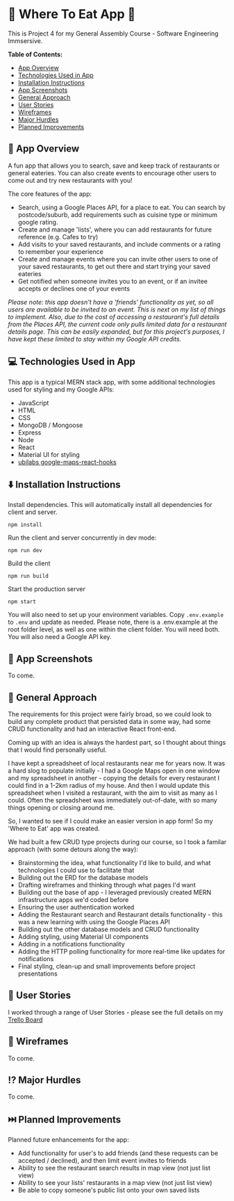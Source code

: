 # 🍲 Where To Eat App 🥪

This is Project 4 for my General Assembly Course - Software Engineering Immsersive.

**Table of Contents:**

-   [App Overview](#item-one)
-   [Technologies Used in App](#item-two)
-   [Installation Instructions](#item-three)
-   [App Screenshots](#item-four)
-   [General Approach](#item-five)
-   [User Stories](#item-six)
-   [Wireframes](#item-seven)
-   [Major Hurdles](#item-eight)
-   [Planned Improvements](#item-nine)

<a id="item-one"></a>

## 📖 App Overview

A fun app that allows you to search, save and keep track of restaurants or general eateries. You can also create events to encourage other users to come out and try new restaurants with you!

The core features of the app:

-   Search, using a Google Places API, for a place to eat. You can search by postcode/suburb, add requirements such as cuisine type or minimum google rating.
-   Create and manage 'lists', where you can add restaurants for future reference (e.g. Cafes to try)
-   Add visits to your saved restaurants, and include comments or a rating to remember your experience
-   Create and manage events where you can invite other users to one of your saved restaurants, to get out there and start trying your saved eateries
-   Get notified when someone invites you to an event, or if an invitee accepts or declines one of your events

_Please note: this app doesn't have a 'friends' functionality as yet, so all users are available to be invited to an event. This is next on my list of things to implement. Also, due to the cost of accessing a restaurant's full details from the Places API, the current code only pulls limited data for a restaurant details page. This can be easily expanded, but for this project's purposes, I have kept these limited to stay within my Google API credits._

<a id="item-two"></a>

## 💻 Technologies Used in App

This app is a typical MERN stack app, with some additional technologies used for styling and my Google APIs:

-   JavaScript
-   HTML
-   CSS
-   MongoDB / Mongoose
-   Express
-   Node
-   React
-   Material UI for styling
-   [ubilabs google-maps-react-hooks](https://github.com/ubilabs/google-maps-react-hooks)

<a id="item-three"></a>

## ⬇️ Installation Instructions

Install dependencies. This will automatically install all dependencies for client and server.

```
npm install
```

Run the client and server concurrently in dev mode:

```
npm run dev
```

Build the client

```
npm run build
```

Start the production server

```
npm start
```

You will also need to set up your environment variables.
Copy `.env.example` to `.env` and update as needed. Please note, there is a .env.example at the root folder level, as well as one within the client folder. You will need both. You will also need a Google API key.

<a id="item-four"></a>

## 📸 App Screenshots

To come.

<a id="item-five"></a>

## 🧭 General Approach

The requirements for this project were fairly broad, so we could look to build any complete product that persisted data in some way, had some CRUD functionality and had an interactive React front-end.

Coming up with an idea is always the hardest part, so I thought about things that I would find personally useful.

I have kept a spreadsheet of local restaurants near me for years now. It was a hard slog to populate initially - I had a Google Maps open in one window and my spreadsheet in another - copying the details for every restaurant I could find in a 1-2km radius of my house. And then I would update this spreadsheet when I visited a restaurant, with the aim to visit as many as I could. Often the spreadsheet was immediately out-of-date, with so many things opening or closing around me.

So, I wanted to see if I could make an easier version in app form! So my 'Where to Eat' app was created.

We had built a few CRUD type projects during our course, so I took a familar approach (with some detours along the way):

-   Brainstorming the idea, what functionality I'd like to build, and what technologies I could use to facilitate that
-   Building out the ERD for the database models
-   Drafting wireframes and thinking through what pages I'd want
-   Building out the base of app - I leveraged previously created MERN infrastructure apps we'd coded before
-   Ensuring the user authentication worked
-   Adding the Restaurant search and Restaurant details functionality - this was a new learning with using the Google Places API
-   Building out the other database models and CRUD functionality
-   Adding styling, using Material UI components
-   Adding in a notifications functionality
-   Adding the HTTP polling functionality for more real-time like updates for notifications
-   Final styling, clean-up and small improvements before project presentations

<a id="item-six"></a>

## 🙋 User Stories

I worked through a range of User Stories - please see the full details on my [Trello Board](https://trello.com/b/IAwKNamT/where-to-eat-project-4)

<a id="item-seven"></a>

## 🔳 Wireframes

To come.

<a id="item-eight"></a>

## ⁉️ Major Hurdles

To come.

<a id="item-nine"></a>

## ⏭️ Planned Improvements

Planned future enhancements for the app:

-   Add functionality for user's to add friends (and these requests can be accepted / declined), and then limit event invites to friends
-   Ability to see the restaurant search results in map view (not just list view)
-   Ability to see your lists' restaurants in a map view (not just list view)
-   Be able to copy someone's public list onto your own saved lists
